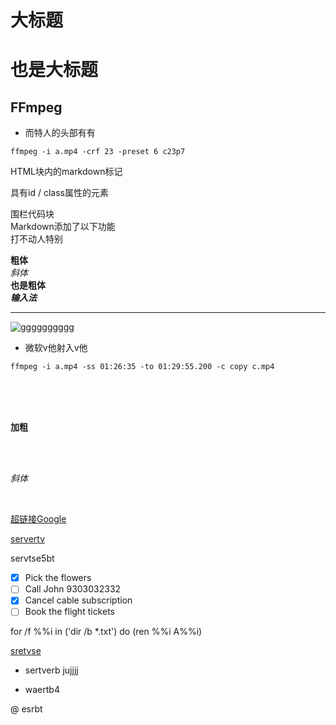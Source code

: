 # 大标题

也是大标题
===========


## FFmpeg  

* 而特人的头部有有
```
ffmpeg -i a.mp4 -crf 23 -preset 6 c23p7
```

HTML块内的markdown标记  

具有id / class属性的元素  

围栏代码块  
Markdown添加了以下功能  
打不动人特别

**粗体**  
_斜体_  
__也是粗体__  
_**输入法**_


---
![gggggggggg](https://raw.githusercontent.com/nagadomi/waifu2x/master/images/slide.png)

* 微软v他射入v他
```
ffmpeg -i a.mp4 -ss 01:26:35 -to 01:29:55.200 -c copy c.mp4
```
<br/>
<br/>
<br/>

__加粗__

<br/>
<br/>

_斜体_

<br/>


[超链接Google](https://www.google.com/)


[servertv](https://www.google.com/)



servtse5bt
- [x] Pick the flowers
- [ ] Call John 9303032332
- [x] Cancel cable subscription
- [ ] Book the flight tickets 

for /f %%i in ('dir /b *.txt') do (ren %%i A%%i)

[sretvse](https://www.zhihu.com/question/28534197)
- sertverb
jujjjj
* waertb4

@ esrbt



   













